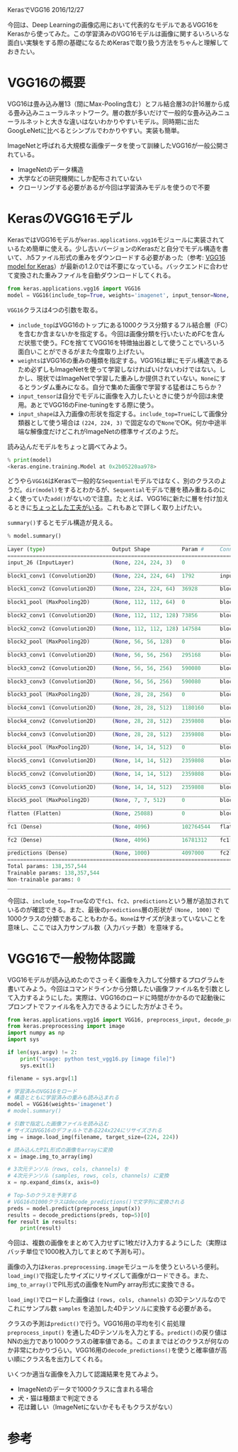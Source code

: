 KerasでVGG16
2016/12/27

今回は、Deep Learningの画像応用において代表的なモデルであるVGG16をKerasから使ってみた。この学習済みのVGG16モデルは画像に関するいろいろな面白い実験をする際の基礎になるためKerasで取り扱う方法をちゃんと理解しておきたい。

# VGG16の概要

VGG16は畳み込み層13（間にMax-Pooling含む）とフル結合層3の計16層から成る畳み込みニューラルネットワーク。層の数が多いだけで一般的な畳み込みニューラルネットと大きな違いはないわかりやすいモデル。同時期に出たGoogLeNetに比べるとシンプルでわかりやすい。実装も簡単。

ImageNetと呼ばれる大規模な画像データを使って訓練したVGG16が一般公開されている。

- ImageNetのデータ構造
- 大学などの研究機関にしか配布されていない
- クローリングする必要があるが今回は学習済みモデルを使うので不要


# KerasのVGG16モデル

KerasではVGG16モデルが`keras.applications.vgg16`モジュールに実装されているため簡単に使える。少し古いバージョンのKerasだと自分でモデル構造を書いて、.h5ファイル形式の重みをダウンロードする必要があった（参考: [VGG16 model for Keras](https://gist.github.com/baraldilorenzo/07d7802847aaad0a35d3)）が最新の1.2.0では不要になっている。バックエンドに合わせて変換された重みファイルを自動ダウンロードしてくれる。

```python
from keras.applications.vgg16 import VGG16
model = VGG16(include_top=True, weights='imagenet', input_tensor=None, input_shape=None)
```

`VGG16`クラスは4つの引数を取る。

- `include_top`はVGG16のトップにある1000クラス分類するフル結合層（FC）を含むか含まないかを指定する。今回は画像分類を行いたいためFCを含んだ状態で使う。FCを捨ててVGG16を特徴抽出器として使うことでいろいろ面白いことができるがまた今度取り上げたい。
- `weights`はVGG16の重みの種類を指定する。VGG16は単にモデル構造であるため必ずしもImageNetを使って学習しなければいけないわけではない。しかし、現状ではImageNetで学習した重みしか提供されていない。`None`にするとランダム重みになる。自分で集めた画像で学習する猛者はこちらか？
- `input_tensor`は自分でモデルに画像を入力したいときに使うが今回は未使用。あとでVGG16のFine-tuningをする際に使う。
- `input_shape`は入力画像の形状を指定する。`include_top=True`にして画像分類器として使う場合は `(224, 224, 3)` で固定なので`None`でOK。何か中途半端な解像度だけどこれがImageNetの標準サイズのようだ。

読み込んだモデルをちょっと調べてみよう。

```python
% print(model)
<keras.engine.training.Model at 0x2b05220aa978>
```

どうやら`VGG16`はKerasで一般的な`Sequential`モデルではなく、別のクラスのようだ。`dir(model)`をするとわかるが、`Sequential`モデルで層を積み重ねるのによく使っていた`add()`がないので注意。たとえば、VGG16に新たに層を付け加えるときに[ちょっとした工夫がいる](https://github.com/fchollet/keras/issues/4040)。これもあとで詳しく取り上げたい。

`summary()`するとモデル構造が見える。

```python
% model.summary()
____________________________________________________________________________________________________
Layer (type)                     Output Shape          Param #     Connected to
====================================================================================================
input_26 (InputLayer)            (None, 224, 224, 3)   0
____________________________________________________________________________________________________
block1_conv1 (Convolution2D)     (None, 224, 224, 64)  1792        input_26[0][0]
____________________________________________________________________________________________________
block1_conv2 (Convolution2D)     (None, 224, 224, 64)  36928       block1_conv1[0][0]
____________________________________________________________________________________________________
block1_pool (MaxPooling2D)       (None, 112, 112, 64)  0           block1_conv2[0][0]
____________________________________________________________________________________________________
block2_conv1 (Convolution2D)     (None, 112, 112, 128) 73856       block1_pool[0][0]
____________________________________________________________________________________________________
block2_conv2 (Convolution2D)     (None, 112, 112, 128) 147584      block2_conv1[0][0]
____________________________________________________________________________________________________
block2_pool (MaxPooling2D)       (None, 56, 56, 128)   0           block2_conv2[0][0]
____________________________________________________________________________________________________
block3_conv1 (Convolution2D)     (None, 56, 56, 256)   295168      block2_pool[0][0]
____________________________________________________________________________________________________
block3_conv2 (Convolution2D)     (None, 56, 56, 256)   590080      block3_conv1[0][0]
____________________________________________________________________________________________________
block3_conv3 (Convolution2D)     (None, 56, 56, 256)   590080      block3_conv2[0][0]
____________________________________________________________________________________________________
block3_pool (MaxPooling2D)       (None, 28, 28, 256)   0           block3_conv3[0][0]
____________________________________________________________________________________________________
block4_conv1 (Convolution2D)     (None, 28, 28, 512)   1180160     block3_pool[0][0]
____________________________________________________________________________________________________
block4_conv2 (Convolution2D)     (None, 28, 28, 512)   2359808     block4_conv1[0][0]
____________________________________________________________________________________________________
block4_conv3 (Convolution2D)     (None, 28, 28, 512)   2359808     block4_conv2[0][0]
____________________________________________________________________________________________________
block4_pool (MaxPooling2D)       (None, 14, 14, 512)   0           block4_conv3[0][0]
____________________________________________________________________________________________________
block5_conv1 (Convolution2D)     (None, 14, 14, 512)   2359808     block4_pool[0][0]
____________________________________________________________________________________________________
block5_conv2 (Convolution2D)     (None, 14, 14, 512)   2359808     block5_conv1[0][0]
____________________________________________________________________________________________________
block5_conv3 (Convolution2D)     (None, 14, 14, 512)   2359808     block5_conv2[0][0]
____________________________________________________________________________________________________
block5_pool (MaxPooling2D)       (None, 7, 7, 512)     0           block5_conv3[0][0]
____________________________________________________________________________________________________
flatten (Flatten)                (None, 25088)         0           block5_pool[0][0]
____________________________________________________________________________________________________
fc1 (Dense)                      (None, 4096)          102764544   flatten[0][0]
____________________________________________________________________________________________________
fc2 (Dense)                      (None, 4096)          16781312    fc1[0][0]
____________________________________________________________________________________________________
predictions (Dense)              (None, 1000)          4097000     fc2[0][0]
====================================================================================================
Total params: 138,357,544
Trainable params: 138,357,544
Non-trainable params: 0
____________________________________________________________________________________________________
```

今回は、`include_top=True`なので`fc1`、`fc2`、`predictions`という層が追加されているのが確認できる。また、最後の`predictions`層の形状が `(None, 1000)` で1000クラスの分類であることもわかる。`None`はサイズが決まっていないことを意味し、ここでは入力サンプル数（入力バッチ数）を意味する。

# VGG16で一般物体認識

VGG16モデルが読み込めたのでさっそく画像を入力して分類するプログラムを書いてみよう。今回はコマンドラインから分類したい画像ファイル名を引数として入力するようにした。実際は、VGG16のロードに時間がかかるので起動後にプロンプトでファイル名を入力できるようにした方がよさそう。

```python
from keras.applications.vgg16 import VGG16, preprocess_input, decode_predictions
from keras.preprocessing import image
import numpy as np
import sys

if len(sys.argv) != 2:
    print("usage: python test_vgg16.py [image file]")
    sys.exit(1)

filename = sys.argv[1]

# 学習済みのVGG16をロード
# 構造とともに学習済みの重みも読み込まれる
model = VGG16(weights='imagenet')
# model.summary()

# 引数で指定した画像ファイルを読み込む
# サイズはVGG16のデフォルトである224x224にリサイズされる
img = image.load_img(filename, target_size=(224, 224))

# 読み込んだPIL形式の画像をarrayに変換
x = image.img_to_array(img)

# 3次元テンソル（rows, cols, channels) を
# 4次元テンソル (samples, rows, cols, channels) に変換
x = np.expand_dims(x, axis=0)

# Top-5のクラスを予測する
# VGG16の1000クラスはdecode_predictions()で文字列に変換される
preds = model.predict(preprocess_input(x))
results = decode_predictions(preds, top=5)[0]
for result in results:
    print(result)

```

今回は、複数の画像をまとめて入力せずに1枚だけ入力するようにした（実際はバッチ単位で1000枚入力してまとめて予測も可）。

画像の入力は`keras.preprocessing.image`モジュールを使うといろいろ便利。`load_img()`で指定したサイズにリサイズして画像がロードできる。また、`img_to_array()`でPIL形式の画像をNumPy array形式に変換できる。

`load_img()`でロードした画像は `(rows, cols, channels)` の3Dテンソルなのでこれにサンプル数 `samples` を追加した4Dテンソルに変換する必要がある。

クラスの予測は`predict()`で行う。VGG16用の平均を引く前処理 `preprocess_input()` を通した4Dテンソルを入力とする。`predict()`の戻り値はNNの出力であり1000クラスの確率値である。このままではどのクラスが何なのか非常にわかりづらい。VGG16用の`decode_predictions()`を使うと確率値が高い順にクラス名を出力してくれる。

いくつか適当な画像を入力して認識結果を見てみよう。

- ImageNetのデータで1000クラスに含まれる場合
- 犬・猫は種類まで判定できる
- 花は難しい（ImageNetにないかそもそもクラスがない）


# 参考
